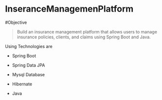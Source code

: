 # InseranceManagemenPlatform

#Objective
> Build an insurance management platform that allows users to manage insurance policies, clients, and claims using Spring Boot and Java.

Using Technologies are

 * Spring Boot
 - Spring Data JPA
 + Mysql Database
 * Hibernate
 - Java
